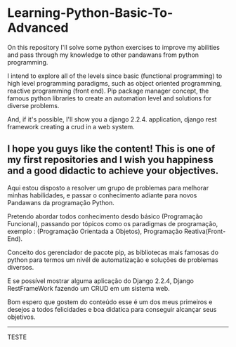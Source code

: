 # Learning-Python-Basic-To-Advanced

On this repository  I'll solve some python exercises to improve my abilities and pass through my knowledge to other pandawans from python programming. 

I intend to explore all of the levels since basic (functional programming) to high level programming paradigms, such as object oriented programming,  reactive programming (front end).
Pip package manager concept,  the famous python libraries to create an automation level and solutions for diverse problems. 

And, if it's possible, I'll show you a django 2.2.4. application, django rest framework  creating a crud in a web system. 

I hope you guys like the content! This is one of my first repositories and I wish you happiness and a good didactic to achieve your objectives.
------------------------------------------------------------------------------------------------------------------------------------------
 Aqui estou disposto a resolver um grupo de problemas para melhorar minhas habilidades, e passar o conhecimento adiante para novos Pandawans da programação Python.

Pretendo abordar todos conhecimento desdo básico (Programação Funcional), passando por tópicos como os paradigmas de programação, exemplo : (Programação Orientada a Objetos), Programação Reativa(Front-End).

Conceito dos gerenciador de pacote pip, as bibliotecas mais famosas do python para termos um nivél de automatização e soluções de problemas diversos.

E se possível mostrar alguma aplicação do Django 2.2.4, Django RestFrameWork fazendo um CRUD em um sistema web.

Bom espero que gostem do conteúdo esse é um dos meus primeiros e desejos a todos felicidades e boa didatica para conseguir alcançar seus objetivos.

------------------------------------------------------------------------------------------------------------------------------------------
TESTE